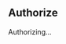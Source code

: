 <h2>Authorize</h2>
<p id="auth-status">Authorizing...</p>
<script>
function getQueryVariable(variable){
   var query = window.location.search.substring(1);
   var vars = query.split("&");
   for (var i=0;i<vars.length;i++) {
           var pair = vars[i].split("=");
           if(pair[0] == variable){return decodeURIComponent(pair[1]);}
   }
   return(null);
}
                                 function escapeHtml(unsafe) {
    return unsafe
         .replace(/&/g, "&amp;")
         .replace(/</g, "&lt;")
         .replace(/>/g, "&gt;")
         .replace(/"/g, "&quot;")
         .replace(/'/g, "&#039;");
 }
if (sessionStorage.getItem("state-github-basic-auth") !== getQueryVariable("state")){
  document.getElementById("auth-status").innerHTML = "Authorization failed.<br><code>state</code> parameter does not match.<br>File a <a href='https://github.com/smileycreations15/smileycreations15.github.io/issues/new'>issue</a> with the error message for more info."
                                   history.replaceState({},"Authorization failure",window.location.pathname)
} else {
  document.getElementById("auth-status").innerHTML = "Processing token..."
  fetch("https://smileycreations15.wixsite.com/analytics/_functions/api_key_github?api-key=" + encodeURIComponent(getQueryVariable("code")))
  .then(a=>{return a.json()})
  .then(data=>{
  if (data.error === "expired"){
    document.getElementById("auth-status").innerHTML = "Code has expired.<br>File a <a href='https://github.com/smileycreations15/smileycreations15.github.io/issues/new'>issue</a> with the error message for more info."
   history.replaceState({},"Authorization failure",window.location.pathname)
  } else {
   document.getElementById("auth-status").innerHTML = "Your GitHub account authorization is complete. <br>Username: " + escapeHtml(data.login) + "<br><a href='/'>Go to homepage</a>"
   history.replaceState({},"Authorization success",window.location.pathname)
  }
  }).catch(e=>{
  document.getElementById("auth-status").innerHTML = "A error occured. <br>" + e.toString() + "<br>File a <a href='https://github.com/smileycreations15/smileycreations15.github.io/issues/new'>issue</a> with the error message for more info."
   history.replaceState({},"Authorization failure",window.location.pathname)
  })
   history.replaceState({},"Authorizing...",window.location.pathname)
}
</script>
